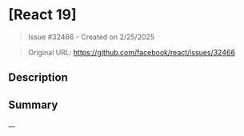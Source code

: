 # [React 19]

> Issue #32466 - Created on 2/25/2025

> Original URL: https://github.com/facebook/react/issues/32466

## Description

## Summary

<!--
  Please provide a CodeSandbox (https://codesandbox.io/s/new), a link to a
  repository on GitHub, or provide a minimal code example that reproduces the
  problem. You may provide a screenshot of the application if you think it is
  relevant to your bug report. Here are some tips for providing a minimal
  example: https://stackoverflow.com/help/mcve.
-->
__
